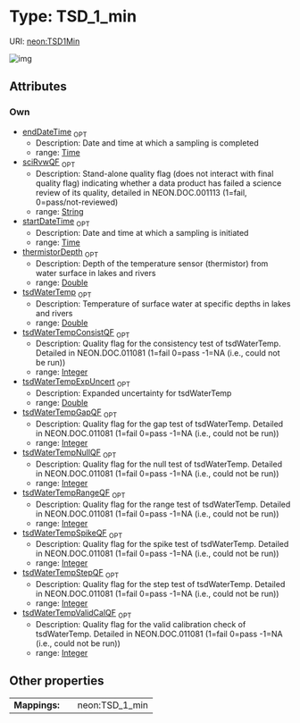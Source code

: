 
# Type: TSD_1_min




URI: [neon:TSD1Min](https://data.neonscience.org/TSD1Min)


![img](http://yuml.me/diagram/nofunky;dir:TB/class/[TSD1Min&#124;startDateTime:time%20%3F;endDateTime:time%20%3F;thermistorDepth:double%20%3F;tsdWaterTemp:double%20%3F;tsdWaterTempConsistQF:integer%20%3F;tsdWaterTempExpUncert:double%20%3F;tsdWaterTempGapQF:integer%20%3F;tsdWaterTempNullQF:integer%20%3F;tsdWaterTempRangeQF:integer%20%3F;tsdWaterTempSpikeQF:integer%20%3F;tsdWaterTempStepQF:integer%20%3F;tsdWaterTempValidCalQF:integer%20%3F;sciRvwQF:string%20%3F])

## Attributes


### Own

 * [endDateTime](endDateTime.md)  <sub>OPT</sub>
    * Description: Date and time at which a sampling is completed
    * range: [Time](types/Time.md)
 * [sciRvwQF](sciRvwQF.md)  <sub>OPT</sub>
    * Description: Stand-alone quality flag (does not interact with final quality flag) indicating whether a data product has failed a science review of its quality, detailed in NEON.DOC.001113 (1=fail, 0=pass/not-reviewed)
    * range: [String](types/String.md)
 * [startDateTime](startDateTime.md)  <sub>OPT</sub>
    * Description: Date and time at which a sampling is initiated
    * range: [Time](types/Time.md)
 * [thermistorDepth](thermistorDepth.md)  <sub>OPT</sub>
    * Description: Depth of the temperature sensor (thermistor) from water surface in lakes and rivers
    * range: [Double](types/Double.md)
 * [tsdWaterTemp](tsdWaterTemp.md)  <sub>OPT</sub>
    * Description: Temperature of surface water at specific depths in lakes and rivers
    * range: [Double](types/Double.md)
 * [tsdWaterTempConsistQF](tsdWaterTempConsistQF.md)  <sub>OPT</sub>
    * Description: Quality flag for the consistency test of tsdWaterTemp. Detailed in NEON.DOC.011081 (1=fail 0=pass -1=NA (i.e., could not be run))
    * range: [Integer](types/Integer.md)
 * [tsdWaterTempExpUncert](tsdWaterTempExpUncert.md)  <sub>OPT</sub>
    * Description: Expanded uncertainty for tsdWaterTemp
    * range: [Double](types/Double.md)
 * [tsdWaterTempGapQF](tsdWaterTempGapQF.md)  <sub>OPT</sub>
    * Description: Quality flag for the gap test of tsdWaterTemp. Detailed in NEON.DOC.011081 (1=fail 0=pass -1=NA (i.e., could not be run))
    * range: [Integer](types/Integer.md)
 * [tsdWaterTempNullQF](tsdWaterTempNullQF.md)  <sub>OPT</sub>
    * Description: Quality flag for the null test of tsdWaterTemp. Detailed in NEON.DOC.011081 (1=fail 0=pass -1=NA (i.e., could not be run))
    * range: [Integer](types/Integer.md)
 * [tsdWaterTempRangeQF](tsdWaterTempRangeQF.md)  <sub>OPT</sub>
    * Description: Quality flag for the range test of tsdWaterTemp. Detailed in NEON.DOC.011081 (1=fail 0=pass -1=NA (i.e., could not be run))
    * range: [Integer](types/Integer.md)
 * [tsdWaterTempSpikeQF](tsdWaterTempSpikeQF.md)  <sub>OPT</sub>
    * Description: Quality flag for the spike test of tsdWaterTemp. Detailed in NEON.DOC.011081 (1=fail 0=pass -1=NA (i.e., could not be run))
    * range: [Integer](types/Integer.md)
 * [tsdWaterTempStepQF](tsdWaterTempStepQF.md)  <sub>OPT</sub>
    * Description: Quality flag for the step test of tsdWaterTemp. Detailed in NEON.DOC.011081 (1=fail 0=pass -1=NA (i.e., could not be run))
    * range: [Integer](types/Integer.md)
 * [tsdWaterTempValidCalQF](tsdWaterTempValidCalQF.md)  <sub>OPT</sub>
    * Description: Quality flag for the valid calibration check of tsdWaterTemp. Detailed in NEON.DOC.011081 (1=fail 0=pass -1=NA (i.e., could not be run))
    * range: [Integer](types/Integer.md)

## Other properties

|  |  |  |
| --- | --- | --- |
| **Mappings:** | | neon:TSD_1_min |

